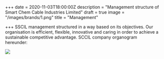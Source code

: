 +++
date = 2020-11-03T18:00:00Z
description = "Management structure of Smart Chem Cable Industries Limited"
draft = true
image = "/images/brands/1.png"
title = "Management"

+++
SSCIL management structured in a way based on its objectives. Our organisation is efficient, flexible, innovative and caring in order to achieve a sustainable competitive advantage. SCCIL company organogram hereunder:

![](/images/organogram-sccil.png)